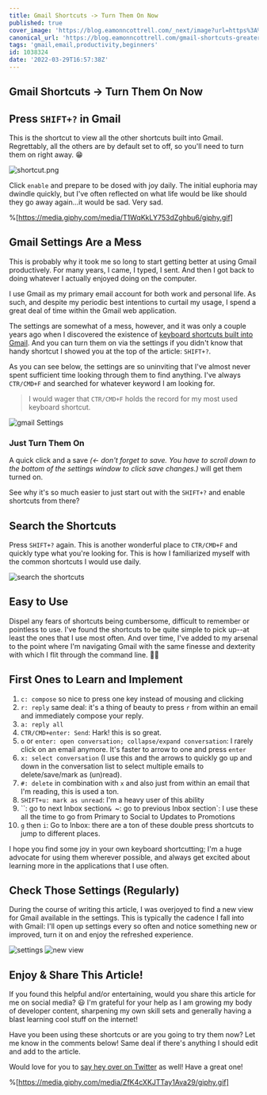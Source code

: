 ```yaml
---
title: Gmail Shortcuts -> Turn Them On Now
published: true
cover_image: 'https://blog.eamonncottrell.com/_next/image?url=https%3A%2F%2Fcdn.hashnode.com%2Fres%2Fhashnode%2Fimage%2Fupload%2Fv1648571711906%2FfkSLageHI.jpg%3Fw%3D1600%26h%3D840%26fit%3Dcrop%26crop%3Dentropy%26auto%3Dcompress%2Cformat%26format%3Dwebp&w=1920&q=75'
canonical_url: 'https://blog.eamonncottrell.com/gmail-shortcuts-greater-turn-them-on-now'
tags: 'gmail,email,productivity,beginners'
id: 1038324
date: '2022-03-29T16:57:38Z'
---
```


## Gmail Shortcuts -> Turn Them On Now

## Press `SHIFT+?` in Gmail

This is the shortcut to view all the other shortcuts built into Gmail. Regrettably, all the others are by default set to off, so you'll need to turn them on right away. 😁

![shortcut.png](https://cdn.hashnode.com/res/hashnode/image/upload/v1648568393867/xNmc0C2rC.png)

Click `enable` and prepare to be dosed with joy daily. The initial euphoria may dwindle quickly, but I've often reflected on what life would be like should they go away again...it would be sad. Very sad.

%[https://media.giphy.com/media/T1WqKkLY753dZghbu6/giphy.gif]

## Gmail Settings Are a Mess

This is probably why it took me so long to start getting better at using Gmail productively. For many years, I came, I typed, I sent. And then I got back to doing whatever I actually enjoyed doing on the computer. 

I use Gmail as my primary email account for both work and personal life. As such, and despite my periodic best intentions to curtail my usage, I spend a great deal of time within the Gmail web application.

The settings are somewhat of a mess, however, and it was only a couple years ago when I discovered the existence of [keyboard shortcuts built into Gmail](https://support.google.com/mail/answer/6594?hl=en). And you can turn them on via the settings if you didn't know that handy shortcut I showed you at the top of the article: `SHIFT+?`.

As you can see below, the settings are so uninviting that I've almost never spent sufficient time looking through them to find anything. I've always `CTR/CMD+F` and searched for whatever keyword I am looking for.

> I would wager that `CTR/CMD+F` holds the record for my most used keyboard shortcut.

![gmail Settings](https://cdn.hashnode.com/res/hashnode/image/upload/v1648567525299/M2ctD990C.png)

### Just Turn Them On

A quick click and a save *(<- don't forget to save. You have to scroll down to the bottom of the settings window to click save changes.)* will get them turned on.

See why it's so much easier to just start out with the `SHIFT+?` and enable shortcuts from there?

## Search the Shortcuts

Press `SHIFT+?` again. This is another wonderful place to `CTR/CMD+F` and quickly type what you're looking for. This is how I familiarized myself with the common shortcuts I would use daily.

![search the shortcuts](https://cdn.hashnode.com/res/hashnode/image/upload/v1648569075046/1yDUHtAbz.png)

## Easy to Use

Dispel any fears of shortcuts being cumbersome, difficult to remember or pointless to use. I've found the shortcuts to be quite simple to pick up--at least the ones that I use most often. And over time, I've added to my arsenal to the point where I'm navigating Gmail with the same finesse and dexterity with which I flit through the command line. 🤨😅

## First Ones to Learn and Implement

1. `c: compose` so nice to press one key instead of mousing and clicking
1. `r: reply` same deal: it's a thing of beauty to press `r` from within an email and immediately compose your reply.
1. `a: reply all`
1. `CTR/CMD+enter: Send`: Hark! this is so great.
1. `o` or `enter: open conversation; collapse/expand conversation`: I rarely click on an email anymore. It's faster to arrow to one and press `enter` 
1. `x: select conversation` (I use this and the arrows to quickly go up and down in the conversation list to select multiple emails to delete/save/mark as (un)read).
1. `#: delete` in combination with `x` and also just from within an email that I'm reading, this is used a ton.
1. `SHIFT+u: mark as unread`: I'm a heavy user of this ability
1. ``: go to next Inbox section`& `~: go to previous Inbox section`: I use these all the time to go from Primary to Social to Updates to Promotions
1. `g` then `i`: Go to Inbox: there are a ton of these double press shortcuts to jump to different places. 

I hope you find some joy in your own keyboard shortcutting; I'm a huge advocate for using them wherever possible, and always get excited about learning more in the applications that I use often.

## Check Those Settings (Regularly)

During the course of writing this article, I was overjoyed to find a new view for Gmail available in the settings. This is typically the cadence I fall into with Gmail: I'll open up settings every so often and notice something new or improved, turn it on and enjoy the refreshed experience.


![settings](https://cdn.hashnode.com/res/hashnode/image/upload/v1648567152183/zSyivIyOk.png)
![new view](https://cdn.hashnode.com/res/hashnode/image/upload/v1648567131100/P9Lvyg-Kt.png)

## Enjoy & Share This Article!

If you found this helpful and/or entertaining, would you share this article for me on social media? 😃 I'm grateful for your help as I am growing my body of developer content, sharpening my own skill sets and generally having a blast learning cool stuff on the internet! 

Have you been using these shortcuts or are you going to try them now? Let me know in the comments below! Same deal if there's anything I should edit and add to the article. 

Would love for you to [say hey over on Twitter](https://twitter.com/EamonnCottrell) as well! Have a great one!

%[https://media.giphy.com/media/ZfK4cXKJTTay1Ava29/giphy.gif]
